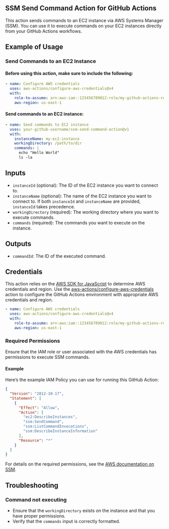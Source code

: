 ## SSM Send Command Action for GitHub Actions

This action sends commands to an EC2 instance via AWS Systems Manager (SSM). You
can use it to execute commands on your EC2 instances directly from your GitHub
Actions workflows.

<!-- tocstop -->

## Example of Usage

### Send Commands to an EC2 Instance

#### Before using this action, make sure to include the following:

```yaml
- name: Configure AWS credentials
  uses: aws-actions/configure-aws-credentials@v4
  with:
    role-to-assume: arn:aws:iam::123456789012:role/my-github-actions-role
    aws-region: us-east-1
```

#### Send commands to an EC2 instance:

```yaml
- name: Send commands to EC2 instance
  uses: your-github-username/ssm-send-command-action@v1
  with:
    instanceName: my-ec2-instance
    workingDirectory: /path/to/dir
    commands: |
      echo "Hello World"
      ls -la
```

## Inputs

- `instanceId` (optional): The ID of the EC2 instance you want to connect to.
- `instanceName` (optional): The name of the EC2 instance you want to connect
  to. If both `instanceId` and `instanceName` are provided, `instanceId` takes
  precedence.
- `workingDirectory` (required): The working directory where you want to execute
  commands.
- `commands` (required): The commands you want to execute on the instance.

## Outputs

- `commandId`: The ID of the executed command.

## Credentials

This action relies on the
[AWS SDK for JavaScript](https://docs.aws.amazon.com/sdk-for-javascript/v3/developer-guide/setting-credentials.html)
to determine AWS credentials and region. Use the
[aws-actions/configure-aws-credentials](https://github.com/aws-actions/configure-aws-credentials)
action to configure the GitHub Actions environment with appropriate AWS
credentials and region.

```yaml
- name: Configure AWS credentials
  uses: aws-actions/configure-aws-credentials@v4
  with:
    role-to-assume: arn:aws:iam::123456789012:role/my-github-actions-role
    aws-region: us-east-1
```

### Required Permissions

Ensure that the IAM role or user associated with the AWS credentials has
permissions to execute SSM commands.

#### Example

Here’s the example IAM Policy you can use for running this GitHub Action:

```json
{
  "Version": "2012-10-17",
  "Statement": [
    {
      "Effect": "Allow",
      "Action": [
        "ec2:DescribeInstances",
        "ssm:SendCommand",
        "ssm:ListCommandInvocations",
        "ssm:DescribeInstanceInformation"
      ],
      "Resource": "*"
    }
  ]
}
```

For details on the required permissions, see the
[AWS documentation on SSM](https://docs.aws.amazon.com/systems-manager/latest/userguide/systems-manager-ssm-agent.html).

## Troubleshooting

### Command not executing

- Ensure that the `workingDirectory` exists on the instance and that you have
  proper permissions.
- Verify that the `commands` input is correctly formatted.
